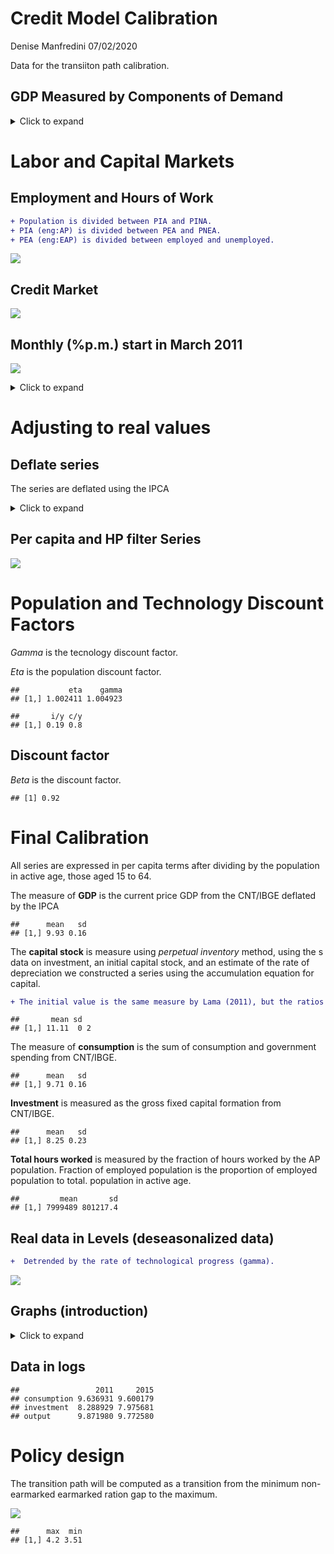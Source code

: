 Credit Model Calibration
================
Denise Manfredini
07/02/2020

Data for the transiiton path calibration.

## GDP Measured by Components of Demand

<details>

<summary>Click to
expand</summary>

![](credit_model_calibration_files/figure-gfm/unnamed-chunk-1-1.png)<!-- -->

</details>

# Labor and Capital Markets

## Employment and Hours of Work

``` diff
+ Population is divided between PIA and PINA.
+ PIA (eng:AP) is divided between PEA and PNEA.
+ PEA (eng:EAP) is divided between employed and unemployed.
```

![](credit_model_calibration_files/figure-gfm/unnamed-chunk-2-1.png)<!-- -->

## Credit Market

![](credit_model_calibration_files/figure-gfm/unnamed-chunk-4-1.png)<!-- -->

## Monthly (%p.m.) start in March 2011

![](credit_model_calibration_files/figure-gfm/unnamed-chunk-6-1.png)<!-- -->

<details>

<summary>Click to
    expand</summary>

    ## Saving 7 x 5 in image

    ## Don't know how to automatically pick scale for object of type ts. Defaulting to continuous.
    ## Don't know how to automatically pick scale for object of type ts. Defaulting to continuous.
    ## Don't know how to automatically pick scale for object of type ts. Defaulting to continuous.

![](credit_model_calibration_files/figure-gfm/unnamed-chunk-8-1.png)<!-- -->

</details>

# Adjusting to real values

## Deflate series

The series are deflated using the IPCA

<details>

<summary>Click to
expand</summary>

![](credit_model_calibration_files/figure-gfm/unnamed-chunk-10-1.png)<!-- -->

</details>

## Per capita and HP filter Series

![](credit_model_calibration_files/figure-gfm/unnamed-chunk-14-1.png)<!-- -->

# Population and Technology Discount Factors

*Gamma* is the tecnology discount factor.

*Eta* is the population discount factor.

    ##           eta    gamma
    ## [1,] 1.002411 1.004923

    ##       i/y c/y
    ## [1,] 0.19 0.8

## Discount factor

*Beta* is the discount factor.

    ## [1] 0.92

# Final Calibration

All series are expressed in per capita terms after dividing by the
population in active age, those aged 15 to 64.

The measure of **GDP** is the current price GDP from the CNT/IBGE
deflated by the IPCA

    ##      mean   sd
    ## [1,] 9.93 0.16

The **capital stock** is measure using *perpetual inventory* method,
using the s data on investment, an initial capital stock, and an
estimate of the rate of depreciation we constructed a series using the
accumulation equation for
capital.

``` diff
+ The initial value is the same measure by Lama (2011), but the ratios are VERY different.
```

    ##       mean sd  
    ## [1,] 11.11  0 2

The measure of **consumption** is the sum of consumption and government
spending from CNT/IBGE.

    ##      mean   sd
    ## [1,] 9.71 0.16

**Investment** is measured as the gross fixed capital formation from
CNT/IBGE.

    ##      mean   sd
    ## [1,] 8.25 0.23

**Total hours worked** is measured by the fraction of hours worked by
the AP population. Fraction of employed population is the proportion of
employed population to total. population in active age.

    ##         mean       sd
    ## [1,] 7999489 801217.4

## Real data in Levels (deseasonalized data)

``` diff
+  Detrended by the rate of technological progress (gamma).
```

![](credit_model_calibration_files/figure-gfm/unnamed-chunk-24-1.png)<!-- -->

## Graphs (introduction)

<details>

<summary>Click to
    expand</summary>

    ## Saving 7 x 5 in image

    ## Don't know how to automatically pick scale for object of type ts. Defaulting to continuous.

    ## Saving 7 x 5 in image

    ## Don't know how to automatically pick scale for object of type ts. Defaulting to continuous.

    ## Saving 7 x 5 in image

    ## Don't know how to automatically pick scale for object of type ts. Defaulting to continuous.
    ## Don't know how to automatically pick scale for object of type ts. Defaulting to continuous.
    ## Don't know how to automatically pick scale for object of type ts. Defaulting to continuous.
    ## Don't know how to automatically pick scale for object of type ts. Defaulting to continuous.

![](credit_model_calibration_files/figure-gfm/warning==FALSE-1.png)<!-- -->

</details>

## Data in logs

    ##                 2011     2015
    ## consumption 9.636931 9.600179
    ## investment  8.288929 7.975681
    ## output      9.871980 9.772580

# Policy design

The transition path will be computed as a transition from the minimum
non-earmarked earmarked ration gap to the
maximum.

![](credit_model_calibration_files/figure-gfm/unnamed-chunk-26-1.png)<!-- -->

    ##      max  min
    ## [1,] 4.2 3.51
